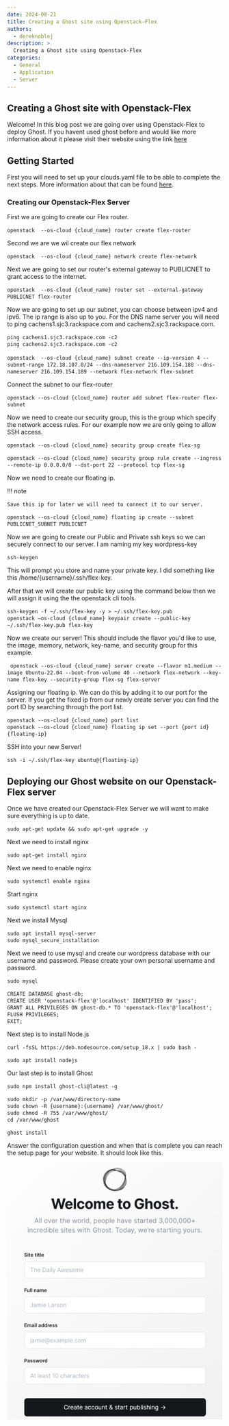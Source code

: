 ```yaml
---
date: 2024-08-21
title: Creating a Ghost site using Openstack-Flex
authors:
  - dereknoblej
description: >
  Creating a Ghost site using Openstack-Flex
categories:
  - General
  - Application
  - Server
---
```


## Creating a Ghost site with Openstack-Flex

Welcome! In this blog post we are going over using Openstack-Flex to deploy Ghost. If you havent used ghost before and would like more information about it please visit their website using the link  [here](https://ghost.org/)

<!-- more -->

## Getting Started

First you will need to set up your clouds.yaml file to be able to complete the next steps. More information about that can be found [here](https://docs.rackspacecloud.com/build-test-envs/#configure-openstack-client).

### Creating our Openstack-Flex Server

First we are going to create our Flex router.

``` shell
openstack  --os-cloud {cloud_name} router create flex-router
```

Second we are we wil create our flex network

``` shell
openstack  --os-cloud {cloud_name} network create flex-network
```

Next we are going to set our router's external gateway to PUBLICNET to grant access to the internet.

``` shell
openstack  --os-cloud {cloud_name} router set --external-gateway PUBLICNET flex-router
```

Now we are going to set up our subnet, you can choose between ipv4 and ipv6. The ip range is also up to you. For the DNS name server you will need to ping cachens1.sjc3.rackspace.com and cachens2.sjc3.rackspace.com.

``` shell
ping cachens1.sjc3.rackspace.com -c2
ping cachens2.sjc3.rackspace.com -c2

openstack  --os-cloud {cloud_name} subnet create --ip-version 4 --subnet-range 172.18.107.0/24 --dns-nameserver 216.109.154.188 --dns-nameserver 216.109.154.189 --network flex-network flex-subnet
```

Connect the subnet to our flex-router

``` shell
openstack --os-cloud {cloud_name} router add subnet flex-router flex-subnet
```

Now we need to create our security group, this is the group which specify the network access rules. For our example now we are only going to allow SSH access.

``` shell
openstack --os-cloud {cloud_name} security group create flex-sg
```

``` shell
openstack --os-cloud {cloud_name} security group rule create --ingress --remote-ip 0.0.0.0/0 --dst-port 22 --protocol tcp flex-sg
```

Now we need to create our floating ip.

!!! note

    Save this ip for later we will need to connect it to our server.

``` shell
openstack --os-cloud {cloud_name} floating ip create --subnet PUBLICNET_SUBNET PUBLICNET
```

Now we are going to create our Public and Private ssh keys so we can securely connect to our server. I am naming my key wordpress-key

``` shell
ssh-keygen
```
This will prompt you store and name your private key. I did something like this /home/{username}/.ssh/flex-key.

After that we will create our public key using the command below then we will assign it using the the openstack cli tools.

``` shell
ssh-keygen -f ~/.ssh/flex-key -y > ~/.ssh/flex-key.pub
openstack —os-cloud {cloud_name} keypair create --public-key ~/.ssh/flex-key.pub flex-key
```

Now we create our server! This should include the flavor you'd like to use, the image, memory, network, key-name, and security group for this example.

``` shell
 openstack --os-cloud {cloud_name} server create --flavor m1.medium --image Ubuntu-22.04 --boot-from-volume 40 --network flex-network --key-name flex-key --security-group flex-sg flex-server
```

Assigning our floating ip. We can do this by adding it to our port for the server. If you get the fixed ip from our newly create server you can find the port ID by searching through the port list.

``` shell
openstack --os-cloud {cloud_name} port list
openstack --os-cloud {cloud_name} floating ip set --port {port id} {floating-ip}
```

SSH into your new Server!

``` shell
ssh -i ~/.ssh/flex-key ubuntu@{floating-ip}
```

## Deploying our Ghost website on our Openstack-Flex server

Once we have created our Openstack-Flex Server we will want to make sure everything is up to date.

``` shell
sudo apt-get update && sudo apt-get upgrade -y
```

Next we need to install nginx

``` shell
sudo apt-get install nginx
```
Next we need to enable nginx

``` shell
sudo systemctl enable nginx
```

Start nginx

``` shell
sudo systemctl start nginx
```

Next we install Mysql

``` shell
sudo apt install mysql-server
sudo mysql_secure_installation
```

Next we need to use mysql and create our wordpress database with our username and password. Please create your own personal username and password.

``` shell
sudo mysql
```

``` shell
CREATE DATABASE ghost-db;
CREATE USER 'openstack-flex'@'localhost' IDENTIFIED BY 'pass';
GRANT ALL PRIVILEGES ON ghost-db.* TO 'openstack-flex'@'localhost';
FLUSH PRIVILEGES;
EXIT;
```

Next step is to install Node.js

``` shell
curl -fsSL https://deb.nodesource.com/setup_18.x | sudo bash -
```

``` shell
sudo apt install nodejs
```

Our last step is to install Ghost

``` shell
sudo npm install ghost-cli@latest -g
```

``` shell
sudo mkdir -p /var/www/directory-name
sudo chown -R {username}:{username} /var/www/ghost/
sudo chmod -R 755 /var/www/ghost/
cd /var/www/ghost
```
``` shell
ghost install
```

Answer the configuration question and when that is complete you can reach the setup page for your website. It should look like this.

![alt text](assets/images/2024-08-21/welcomeGhost.jpg)
